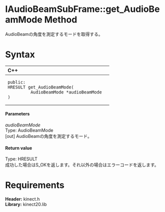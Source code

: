 IAudioBeamSubFrame::get\_AudioBeamMode Method  
=============================================  

AudioBeamの角度を測定するモードを取得する。 <span id="syntaxSection"></span>

Syntax  
======  

<table>
<colgroup>
<col width="100%" />
</colgroup>
<thead>
<tr class="header">
<th align="left">C++</th>
</tr>
</thead>
<tbody>
<tr class="odd">
<td align="left"><pre><code>public:  
HRESULT get_AudioBeamMode(  
         AudioBeamMode *audioBeamMode  
)</code></pre></td>
</tr>
</tbody>
</table>

<span id="ID4EG"></span>
#### Parameters  

*audioBeamMode*    
Type: AudioBeamMode  
[out] AudioBeamの角度を測定するモード。  

<span id="ID4EP"></span>
#### Return value  

Type: HRESULT  
成功した場合はS\_OKを返します。それ以外の場合はエラーコードを返します。  

<span id="requirements"></span>

Requirements  
============  

**Header:** kinect.h  
**Library:** kinect20.lib  



<!--Please do not edit the data in the comment block below.-->
<!--
TOCTitle : get_AudioBeamMode Method
RLTitle : IAudioBeamSubFrame::get_AudioBeamMode Method
KeywordK : get_AudioBeamMode method
KeywordK : IAudioBeamSubFrame::get_AudioBeamMode method
KeywordF : IAudioBeamSubFrame::get_AudioBeamMode
KeywordF : get_AudioBeamMode
KeywordF : Microsoft.Kinect.kinect.IAudioBeamSubFrame.get_AudioBeamMode(AudioBeamMode@)
KeywordA : M:Microsoft.Kinect.kinect.IAudioBeamSubFrame.get_AudioBeamMode(AudioBeamMode@)
AssetID : M:Microsoft.Kinect.kinect.IAudioBeamSubFrame.get_AudioBeamMode(AudioBeamMode@)
Locale : en-us
CommunityContent : 1
APIType : Managed
APILocation : 
APIName : Microsoft.Kinect.kinect.IAudioBeamSubFrame::get_AudioBeamMode
TargetOS : Windows
TopicType : kbSyntax
DevLang : C++
DocSet : K4Wv2
ProjType : K4Wv2Proj
Technology : Kinect for Windows
Product : Kinect for Windows SDK v2
productversion : 20
-->

